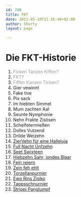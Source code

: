 ```yaml
---
id: 748
title: FKT
date: 2011-05-18T11:16:40+02:00
author: Shorty
layout: page

---
```

# Die FKT-Historie

  1. <span style="color: #999999;">Ficken Tanzen Kiffen?</span>
  2. <span style="color: #999999;">FKT?</span>
  3. <span style="color: #999999;">Fiffen Kanzen Ticken?</span>
  4. Gier vewinnt
  5. Fake tive
  6. Pix sack
  7. Im hiebten Simmel
  8. Mum zachten Aal
  9. Seunte Nymphonie
 10. Nehn Frakte Zisösen
 11. Schelfetermießen
 12. Dolles Vutzend
 13. Drilde Weizehn
 14. [ZierVehn für eine Halleluja](../fkt-14)
 15. [Full Nacht Ünfzehn](/fkt-15/ "15. Fiffen Kanzen Ticken")
 16. [Seet Swixteen](/fkt-16/ "16. Fiffen Kanzen Ticken")
 17. [Hiebzehn Sahr, jondes Blaar](/fkt-17/ "17. Fiffen Kanzen Ticken")
 18. [Fein reiern](/fkt-18/ "18. Fiffen Kanzen Ticken")
 19. [Zein feh ehlt](/2015/05/19-fkt-2015-ergebnisse/)
 20. [Torzellanpurnier](/fkt-20/)
 21. [Ewo Rins Zisiko](/fkt-21/)
 22. [Tappsschnurnier](/fkt-22/)
 23. [Strippi Panglumpf](/fkt-23/)